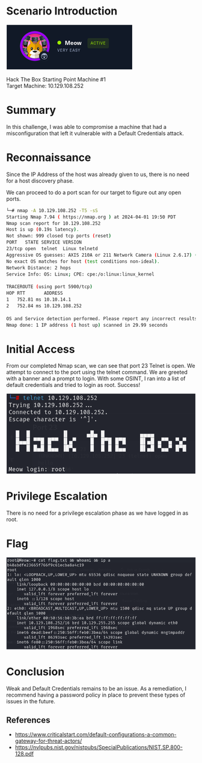 # Scenario Introduction
![Alt text](image-1.png)

Hack The Box Starting Point Machine #1  
Target Machine: 10.129.108.252

# Summary
In this challenge, I was able to compromise a machine that had a misconfiguration that left it vulnerable with a Default Credentials attack.

# Reconnaissance
Since the IP Address of the host was already given to us, there is no need for a host discovery phase.

We can proceed to do a port scan for our target to figure out any open ports.
```bash
└─# nmap -A 10.129.108.252 -T5 -sS
Starting Nmap 7.94 ( https://nmap.org ) at 2024-04-01 19:50 PDT
Nmap scan report for 10.129.108.252
Host is up (0.19s latency).
Not shown: 999 closed tcp ports (reset)
PORT   STATE SERVICE VERSION
23/tcp open  telnet  Linux telnetd
Aggressive OS guesses: AXIS 210A or 211 Network Camera (Linux 2.6.17) (95%), Linux 3.1 (92%), Linux 3.2 (92%), Linux 5.0 (91%), Linux 4.15 - 5.8 (90%), Linux 5.4 (90%), ASUS RT-N56U WAP (Linux 3.4) (90%), Linux 3.16 (90%), Linux 5.3 - 5.4 (90%), Linux 2.6.32 (90%)
No exact OS matches for host (test conditions non-ideal).
Network Distance: 2 hops
Service Info: OS: Linux; CPE: cpe:/o:linux:linux_kernel

TRACEROUTE (using port 5900/tcp)
HOP RTT       ADDRESS
1   752.81 ms 10.10.14.1
2   752.84 ms 10.129.108.252

OS and Service detection performed. Please report any incorrect results at https://nmap.org/submit/ .
Nmap done: 1 IP address (1 host up) scanned in 29.99 seconds
```

# Initial Access
From our completed Nmap scan, we can see that port 23 Telnet is open.
We attempt to connect to the port using the telnet command. We are greeted with a banner and a prompt to login. With some OSINT, I ran into a list of default credentials and tried to login as root. Success!

![Alt text](image-2.png)


# Privilege Escalation
There is no need for a privilege escalation phase as we have logged in as root.

# Flag
![Alt text](image.png)

# Conclusion
Weak and Default Credentials remains to be an issue. As a remediation, I recommend having a password policy in place to prevent these types of issues in the future.

## References
- https://www.criticalstart.com/default-configurations-a-common-gateway-for-threat-actors/
- https://nvlpubs.nist.gov/nistpubs/SpecialPublications/NIST.SP.800-128.pdf


